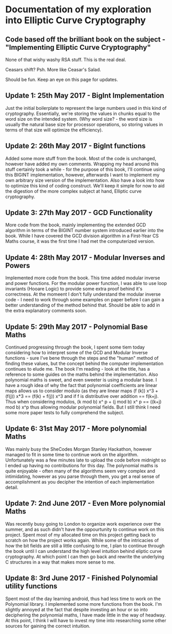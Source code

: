 # Documentation of my exploration into Elliptic Curve Cryptography
## Code based off the brilliant book on the subject - "Implementing Elliptic Curve Cryptography"

None of that wishy washy RSA stuff. This is the real deal.

Ceasars shift? Psh. More like Ceasar's Salad.

Should be fun. Keep an eye on this page for updates.


## Update 1: 25th May 2017 - BigInt Implementation
Just the initial boilerplate to represent the large numbers used in this kind of cryptography.
Essentially, we're storing the values in chunks equal to the word size on the intended system.
(Why word size? - the word size is usually the natural base size for processor operations, so storing
values in terms of that size will optimize the efficiency). 


## Update 2: 26th May 2017 - BigInt functions
Added some more stuff from the book. Most of the code is unchanged, however have added my own comments.
Wrapping my head around this stuff certainly took a while - for the purpose of this book, I'll continue using
this BIGINT implementation, however, afterwards I want to implement my own arbitrary size version of the implementation.
Also have a look into how to optimize this kind of coding construct. We'll keep it simple for now to aid the digestion
of the more complex subject at hand, Elliptic curve cryptography.

## Update 3: 27th May 2017 - GCD Functionality
More code from the book, mainly implementing the extended GCD algorithm in terms of the BIGINT number system introduced earlier
into the book. While I have covered the GCD division algorithm in a First-Year CS Maths course, it was the first time I had met the 
computerized version. 

## Update 4: 28th May 2017 - Modular Inverses and Powers
Implemented more code from the book. This time added modular inverse and power functions. For the modular power function, I was able
to use loop invariants (Hooare Logic) to provide some extra proof behind it's correctness. At the momeent I don't fully understand the modular inverse code - I need to work through some examples on paper before I can gain a better understanding of the method behind that. Should be able
to add in the extra explanatory comments soon.

## Update 5: 29th May 2017 - Polynomial Base Maths
Continued progressing through the book, I spent some tiem today considering how to interpret some of the GCD and Modular Inverse functions - sure I've bene through the steps and the "human" method of finding these values, but the concept behind the computer implementation continues to elude me. The book I'm reading - look at the title, has a reference to some guides on the maths behind the implementation. Also polynomial maths is sweet, and even sweeter is using a modular base. I have a rough idea of why the fact that polynomial coefficients are linear maps allows us to consider modulo (as they are linear maps (f (k)) x^3  + (f(j)) x*3 == (f(k) + f(j)) x^3 and if f is distributive over addition == f(k+j). Thus when considering modulos, (k mod b) x^ p + (j mod b) x^ p == ((k+j) mod b) x^p thus allowing modular polynomial fields. But I still think I need some more paper tests to fully comprehend the subject.

## Update 6: 31st May 2017 - More polynomial Maths
Was mainly busy the SheCodes Morgan Stanley Hackathon, however managed to fit in some time to continue work on the algorithm. Unfortunately was a few minutes late to upload the code before midnight so I ended up having no contributions for this day. The polynomial maths is quite enjoyable - often many of the algorithms seem very complex and intimidating, however as you parse through them, you get a real sense of accomplishment as you decipher the intention of each implementation detail.

## Update 7: 2nd June 2017 - Even More polynomial Maths
Was recently busy going to London to organize work experience over the summer, and as such didn't have the oppourtunity to continue work on this project. Spent most of my allocated time on this project getting back to scratch on how the project works again. While some of the intricacies of how the bit fields are still a little confusing to me, I plan to continue through the book until I can understand the high level intuition behind eliptic curve cryptography. At which point I can then go back and rewrite the underlying C structures in a way that makes more sense to me.

## Update 8: 3rd June 2017 - Finished Polynomial utility functions
Spent most of the day learning android, thus had less time to work on the Polynomial library. I implemented some more functions from the book. I'm slightly annoyed at the fact that despite investing an hour or so into deciphering the polynomial maths, I have made little in the way of headway. At this point, I think I will have to invest my time into researching some other sources for gaining the correct intuition.
